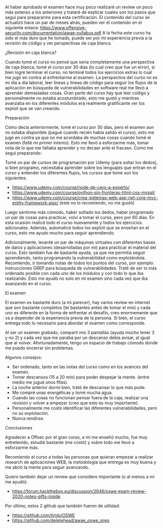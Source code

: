 
Al haber aprobado el examen hace muy poco realizaré un review un poco más extenso a los anteriores y trataré de explicar cuales son los pasos que seguí para prepararme para esta certificación. 
El contenido del curso se actualizó hace un par de meses atrás, pueden ver el contenido en el siguiente enlace: https://www.offensive-security.com/documentation/awae-syllabus.pdf
A la fecha este curso ha sido el más duro que he tomado, puede ser por mi experiencia previa a la revisión de código y ver perspectivas de caja blanca.

¿Revisión en caja blanca?

Cuando tomé el curso no pensé que seria completamente una perspectiva de caja blanca, tomé el curso por 30 días (lo cual creo que fue un error), si bien logré terminar el curso, no terminé todos los ejercicios extras lo cual me jugó en contra al enfrentarme al examen. 
La perspectiva del curso no es mi día a día laboral, leer líneas y líneas de código para seguir los flujos de la aplicación en búsqueda de vulnerabilidades en software real me llevó a aprender demasiadas cosas. 
Gran parte del curso hay que leer código y personalmente no estaba acostumbrado, esto me gustó y mientras avanzaba en los diferentes módulos era realmente gratificante ver los exploit que se van creando. 

Preparación

Cómo decía anteriormente, tomé el curso por 30 días, pero el examen aun no estaba disponible (pagué cuando recién había salido el curso), esto me jugó en contra ya que no me acordaba de muchas cosas cuando tomé el examen (fallé mi primer intento). Esto me llevó a esforzarme más, tomar nota de lo que me faltaba aprender y no decaer ante el fracaso. 
Como me seguí preparando:

Tomé un par de cursos de programación por Udemy (para soltar los dedos), si bien programo, necesitaba aprender sobre los lenguajes que entran en el curso y entender los diferentes flujos, los cursos que tomé son los siguientes:

*	https://www.udemy.com/course/node-de-cero-a-experto/
*	https://www.udemy.com/course/python-sin-fronteras-html-css-mysql/
*	https://www.udemy.com/course/crea-sistemas-web-asp-net-core-mvc-entity-framework-ajax/ (este no lo recomiendo, no me gustó)

Luego sentirme más cómodo, haber soltado los dedos, haber programado un par de cosas para practicar, volví a tomar el curso, pero por 60 días.  En esta ocasión realicé todo el curso nuevamente y todos los ejercicios adicionales. Además, automaticé todos los exploit que se enseñan en el curso, esto me ayudo mucho para seguir aprendiendo. 

Adicionalmente, levanté un par de máquinas virtuales con diferentes bases de datos y aplicaciones (desarrolladas por mí) para practicar el material del curso. Esto también fue de bastante ayuda, ya que me permitía seguir aprendiendo, tanto programando la vulnerabilidad como explotándola.
Recomiendo, ir tomando notas de todos los puntos del curso, por ejemplo: instrucciones GREP para búsqueda de vulnerabilidades. Traté de ser lo más ordenado posible con cada uno de los módulos y con todo lo que iba realizando. Esto me ayudó no solo en mi examen sino cada vez que iba avanzando en el curso. 

El examen

El examen es bastante duro (a mi parecer), hay varios review en internet que son bastante completos (leí bastantes antes de tomar el mío) y cada uno es diferente en la forma de enfrentar el desafío, creo enormemente que va a depender de la experiencia previa de la persona. Si bien, el curso entrega todo lo necesario para abordar el examen como corresponde.

Al ser un examen grabado, compartí mis 3 pantallas (ayuda mucho tener 3 y no 2) y cada vez que me paraba por un descanso debía avisar, al igual que al volver. Afortunadamente, tengo un espacio de trabajo cómodo donde me puedo encerrar sin problemas. 

Algunos consejos:

*	Ser ordenado, tanto en las notas del curso como en los avances del examen.
*	Tomar descansos (15 a 20 min) para poder despejar la mente. (entre medio me jugué unos fifas).
*	La noche anterior dormí bien, traté de descansar lo que más pude. 
*	Me compré unas energéticas y tomé mucha agua. 
*	Cuando las cosas no funcionan pensar fuera de la caja, realizar una revisión y volver a empezar (creo que esto es muy importante).
*	Personalmente me costó identificar las diferentes vulnerabilidades, pero no su explotación.
*	Nunca rendirse.

Conclusiones

Agradecer a Offsec por el gran curso, a mi me enseñó mucho, fue muy entretenido, estudié bastante (me costó) y sobre todo me llevó a esforzarme más. 

Recomiendo el curso a todas las personas que quieran empezar a realizar research de aplicaciones WEB, la metodología que entrega es muy buena y me abrió la mente para seguir avanzando.

Quiero también dejar un review que considero importante (o al menos a mí me ayudó):

* https://forum.hackthebox.eu/discussion/2646/oswe-exam-review-2020-notes-gifts-inside

Por último, estos 2 github que también fueron de utilidad:

*	https://github.com/timip/OSWE
*	https://github.com/deletehead/awae_oswe_prep
